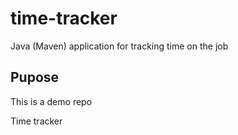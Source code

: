 # time-tracker
Java (Maven) application for tracking time on the job

## Pupose
This is a demo repo

Time tracker
